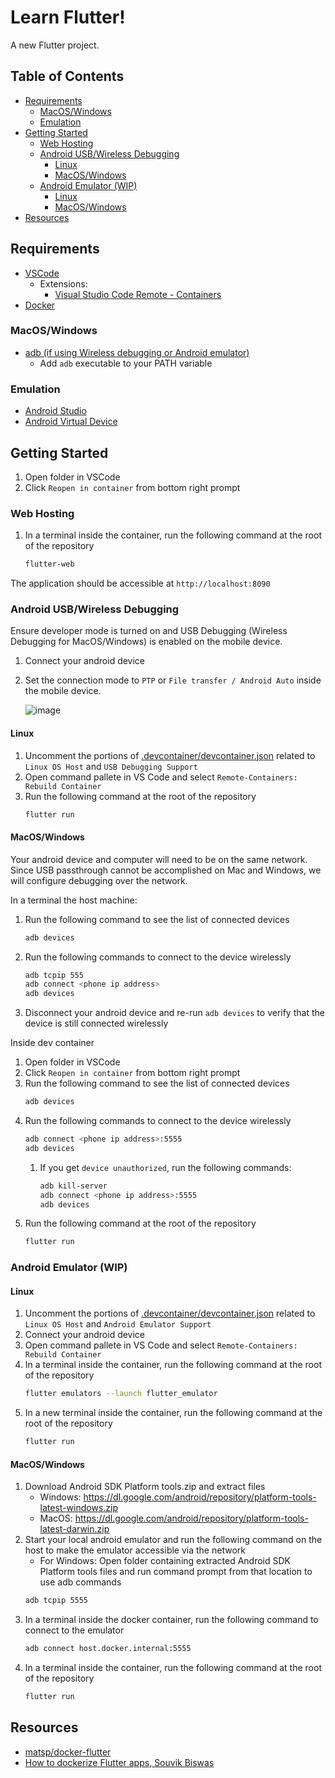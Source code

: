# Learn Flutter!<!-- omit in toc -->

A new Flutter project.

## Table of Contents<!-- omit in toc -->

- [Requirements](#requirements)
   - [MacOS/Windows](#macoswindows)
   - [Emulation](#emulation)
- [Getting Started](#getting-started)
   - [Web Hosting](#web-hosting)
   - [Android USB/Wireless Debugging](#android-usbwireless-debugging)
      - [Linux](#linux)
      - [MacOS/Windows](#macoswindows-1)
   - [Android Emulator (WIP)](#android-emulator-wip)
      - [Linux](#linux-1)
      - [MacOS/Windows](#macoswindows-2)
- [Resources](#resources)

## Requirements

- [VSCode](https://code.visualstudio.com/)
  - Extensions:
    - [Visual Studio Code Remote - Containers](https://marketplace.visualstudio.com/items?itemName=ms-vscode-remote.remote-containers)
- [Docker](https://docs.docker.com/get-docker/)

### MacOS/Windows

- [adb (if using Wireless debugging or Android emulator)](https://developer.android.com/studio/releases/platform-tools#downloads)
  - Add `adb` executable to your PATH variable

### Emulation

- [Android Studio](https://developer.android.com/studio)
- [Android Virtual Device](https://developer.android.com/studio/run/managing-avds)

## Getting Started

1. Open folder in VSCode
1. Click `Reopen in container` from bottom right prompt

### Web Hosting

1. In a terminal inside the container, run the following command at the root of the repository
   ```bash
   flutter-web
   ```

The application should be accessible at `http://localhost:8090`

### Android USB/Wireless Debugging

Ensure developer mode is turned on and USB Debugging (Wireless Debugging for MacOS/Windows) is enabled on the mobile device.
1. Connect your android device
1. Set the connection mode to `PTP` or `File transfer / Android Auto` inside the mobile device.

   ![image](https://user-images.githubusercontent.com/6665964/141025055-1ee27ecb-b912-47c1-94d3-7cc09da6bc9a.png)

#### Linux

1. Uncomment the portions of [.devcontainer/devcontainer.json](./.devcontainer/devcontainer.json) related to `Linux OS Host` and `USB Debugging Support`
1. Open command pallete in VS Code and select `Remote-Containers: Rebuild Container`
1. Run the following command at the root of the repository
   ```bash
   flutter run
   ```

#### MacOS/Windows

Your android device and computer will need to be on the same network. Since USB passthrough cannot be accomplished on Mac and Windows, we will configure debugging over the network.

In a terminal the host machine:
1. Run the following command to see the list of connected devices
   ```bash
   adb devices
   ```
1. Run the following commands to connect to the device wirelessly
   ```bash
   adb tcpip 555
   adb connect <phone ip address>
   adb devices
   ```
1. Disconnect your android device and re-run `adb devices` to verify that the device is still connected wirelessly

Inside dev container
1. Open folder in VSCode
1. Click `Reopen in container` from bottom right prompt
1. Run the following command to see the list of connected devices
   ```bash
   adb devices
   ```
1. Run the following commands to connect to the device wirelessly
   ```bash
   adb connect <phone ip address>:5555
   adb devices
   ```
   1. If you get `device unauthorized`, run the following commands:
      ```bash
      adb kill-server
      adb connect <phone ip address>:5555
      adb devices
1. Run the following command at the root of the repository
   ```bash
   flutter run
   ```

### Android Emulator (WIP)

#### Linux

1. Uncomment the portions of [.devcontainer/devcontainer.json](./.devcontainer/devcontainer.json) related to `Linux OS Host` and `Android Emulator Support`
1. Connect your android device
1. Open command pallete in VS Code and select `Remote-Containers: Rebuild Container`
1. In a terminal inside the container, run the following command at the root of the repository
   ```bash
   flutter emulators --launch flutter_emulator
   ```
1. In a new terminal inside the container, run the following command at the root of the repository
   ```bash
   flutter run
   ```

#### MacOS/Windows

1. Download Android SDK Platform tools.zip and extract files
   - Windows: https://dl.google.com/android/repository/platform-tools-latest-windows.zip
   - MacOS: https://dl.google.com/android/repository/platform-tools-latest-darwin.zip
1. Start your local android emulator and run the following command on the host to make the emulator accessible via the network
   - For Windows: Open folder containing extracted Android SDK Platform tools files and run command prompt from that location to use adb commands
   ```bash
   adb tcpip 5555
   ```
1. In a terminal inside the docker container, run the following command to connect to the emulator
   ```bash
   adb connect host.docker.internal:5555
   ```
1. In a terminal inside the container, run the following command at the root of the repository
   ```bash
   flutter run
   ```

## Resources
- [matsp/docker-flutter](https://github.com/matsp/docker-flutter)
- [How to dockerize Flutter apps, Souvik Biswas](https://blog.codemagic.io/how-to-dockerize-flutter-apps/)

